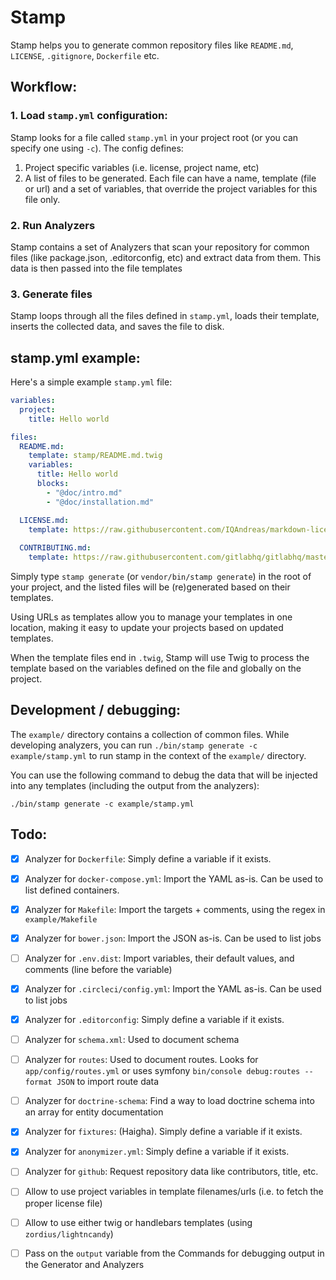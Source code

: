 # Stamp

Stamp helps you to generate common repository files like `README.md`, `LICENSE`, `.gitignore`, `Dockerfile` etc.

## Workflow:

### 1. Load `stamp.yml` configuration:

Stamp looks for a file called `stamp.yml` in your project root (or you can specify one using `-c`). The config defines:

1. Project specific variables (i.e. license, project name, etc)
2. A list of files to be generated. Each file can have a name, template (file or url) and a set of variables, that override the project variables for this file only.

### 2. Run Analyzers

Stamp contains a set of Analyzers that scan your repository for common files (like package.json, .editorconfig, etc) and extract data from them. This data is then passed into the file templates

### 3. Generate files

Stamp loops through all the files defined in `stamp.yml`, loads their template, inserts the collected data, and saves the file to disk.

## stamp.yml example:

Here's a simple example `stamp.yml` file:

```yml
variables:
  project:
    title: Hello world

files:
  README.md:
    template: stamp/README.md.twig
    variables:
      title: Hello world
      blocks:
        - "@doc/intro.md"
        - "@doc/installation.md"

  LICENSE.md:
    template: https://raw.githubusercontent.com/IQAndreas/markdown-licenses/master/mit.md
  
  CONTRIBUTING.md:
    template: https://raw.githubusercontent.com/gitlabhq/gitlabhq/master/CONTRIBUTING.md
```

Simply type `stamp generate` (or `vendor/bin/stamp generate`) in the root of your project, and the listed files will be (re)generated based on their templates.

Using URLs as templates allow you to manage your templates in one location, making it easy to update your projects based on updated templates.

When the template files end in `.twig`, Stamp will use Twig to process the template based on the variables defined on the file and globally on the project.

## Development / debugging:

The `example/` directory contains a collection of common files. While developing analyzers, you can run `./bin/stamp generate -c example/stamp.yml` to run stamp in the context of the `example/` directory.

You can use the following command to debug the data that will be injected into any templates (including the output from the analyzers): 

    ./bin/stamp generate -c example/stamp.yml

## Todo:

* [x] Analyzer for `Dockerfile`: Simply define a variable if it exists.
* [x] Analyzer for `docker-compose.yml`: Import the YAML as-is. Can be used to list defined containers.
* [x] Analyzer for `Makefile`: Import the targets + comments, using the regex in `example/Makefile`
* [x] Analyzer for `bower.json`: Import the JSON as-is. Can be used to list jobs
* [ ] Analyzer for `.env.dist`: Import variables, their default values, and comments (line before the variable)
* [x] Analyzer for `.circleci/config.yml`: Import the YAML as-is. Can be used to list jobs
* [x] Analyzer for `.editorconfig`: Simply define a variable if it exists.
* [ ] Analyzer for `schema.xml`: Used to document schema
* [ ] Analyzer for `routes`: Used to document routes. Looks for `app/config/routes.yml` or uses symfony `bin/console debug:routes --format JSON` to import route data
* [ ] Analyzer for `doctrine-schema`: Find a way to load doctrine schema into an array for entity documentation
* [x] Analyzer for `fixtures`: (Haigha). Simply define a variable if it exists.
* [x] Analyzer for `anonymizer.yml`: Simply define a variable if it exists.
* [ ] Analyzer for `github`: Request repository data like contributors, title, etc.
* [ ] Allow to use project variables in template filenames/urls (i.e. to fetch the proper license file)
* [ ] Allow to use either twig or handlebars templates (using `zordius/lightncandy`)
* [ ] Pass on the `output` variable from the Commands for debugging output in the Generator and Analyzers

